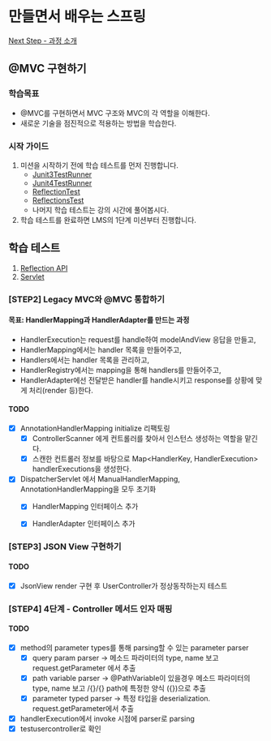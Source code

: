 # 만들면서 배우는 스프링
[Next Step - 과정 소개](https://edu.nextstep.camp/c/4YUvqn9V)

## @MVC 구현하기

### 학습목표
- @MVC를 구현하면서 MVC 구조와 MVC의 각 역할을 이해한다.
- 새로운 기술을 점진적으로 적용하는 방법을 학습한다.

### 시작 가이드
1. 미션을 시작하기 전에 학습 테스트를 먼저 진행합니다.
    - [Junit3TestRunner](study/src/test/java/reflection/Junit3TestRunner.java)
    - [Junit4TestRunner](study/src/test/java/reflection/Junit4TestRunner.java)
    - [ReflectionTest](study/src/test/java/reflection/ReflectionTest.java)
    - [ReflectionsTest](study/src/test/java/reflection/ReflectionsTest.java)
    - 나머지 학습 테스트는 강의 시간에 풀어봅시다.
2. 학습 테스트를 완료하면 LMS의 1단계 미션부터 진행합니다.

## 학습 테스트
1. [Reflection API](study/src/test/java/reflection)
2. [Servlet](study/src/test/java/servlet)


### [STEP2]  Legacy MVC와 @MVC 통합하기
#### 목표: HandlerMapping과 HandlerAdapter를 만드는 과정
- HandlerExecution는 request를 handle하여 modelAndView 응답을 만들고,
- HandlerMapping에서는 handler 목록을 만들어주고,
- Handlers에서는 handler 목록을 관리하고,
- HandlerRegistry에서는 mapping을 통해 handlers를 만들어주고,
- HandlerAdapter에선 전달받은 handler를 handle시키고 response를 상황에 맞게 처리(render 등)한다.
#### TODO
- [x] AnnotationHandlerMapping initialize 리팩토링
  - [X] ControllerScanner 에게 컨트롤러를 찾아서 인스턴스 생성하는 역할을 맡긴다.
  - [X] 스캔한 컨트롤러 정보를 바탕으로 Map<HandlerKey, HandlerExecution> handlerExecutions을 생성한다.
- [X] DispatcherServlet 에서  ManualHandlerMapping, AnnotationHandlerMapping을 모두 초기화
  - [X] HandlerMapping 인터페이스 추가
  - [X] HandlerAdapter 인터페이스 추가


### [STEP3] JSON View 구현하기
#### TODO
- [X] JsonView render 구현 후 UserController가 정상동작하는지 테스트

### [STEP4] 4단계 - Controller 메서드 인자 매핑
#### TODO
- [X] method의 parameter types를 통해 parsing할 수 있는 parameter parser
  - [X] query param parser -> 메소드 파라미터의 type, name 보고 request.getParameter 에서 추출
  - [X] path variable parser -> @PathVariable이 있을경우 메소드 파라미터의 type, name 보고 /{}/{} path에 특정한 양식 ({})으로 추출 
  - [X] parameter typed parser -> 특정 타입을 deserialization. request.getParameter에서 추출
- [X] handlerExecution에서 invoke 시점에 parser로 parsing
- [X] testusercontroller로 확인

